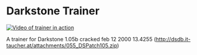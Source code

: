 # Darkstone Trainer

[![Video of trainer in action](http://img.youtube.com/vi/OIiZ2VKTrnU/0.jpg)](https://www.youtube.com/watch?v=OIiZ2VKTrnU)

A trainer for Darkstone 1.05b cracked feb 12 2000 13.4255 (http://dsdb.it-taucher.at/attachments/055_DSPatch105.zip)
